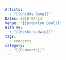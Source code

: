 ```yaml
---
Artists:
  - "[[Chiddy Bang]]"
Dates: 2010-07-14
Venue: "[[Brooklyn Bowl]]"
With me:
  - "[[Hoshi Ludwig]]"
tags:
  - concerts
category:
  - "[[Concerts]]"
---
```

